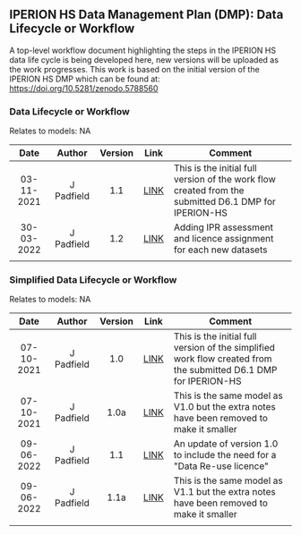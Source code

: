 ## IPERION HS Data Management Plan (DMP): Data Lifecycle or Workflow
A top-level workflow document highlighting the steps in the IPERION HS data life cycle is being developed here, new versions will be uploaded as the work progresses. This work is based on the initial version of the IPERION HS DMP which can be found at: https://doi.org/10.5281/zenodo.5788560

### Data Lifecycle or Workflow

Relates to models: NA

| Date  | Author | Version | Link | Comment |
| :-----------: | :-----------: | :-----------: | :-----------: | ----------- |
| 03-11-2021 | J Padfield | 1.1 | [LINK](https://research.ng-london.org.uk/modelling/?data=eJztWktv3DYQPitA%2FgOBAj013iR%2BtD0mcVsYqGvDcVKgl4Ir0btqtJJKUjYM7I%2FvUK%2FVSiKH0m4BH8aX2PuJ3zw4%2FGaozWLxm%2BT5mt1%2FDGw%2Fr1991lzqYClWcRrcyuwfEWp2m%2FA0jdNVkC3N338v0614FKn5xUbjsLBYqGK5Kj35S6RZlLE7kWcq1pl8djkmdJGPrAil4Fqo1tnhE6Wv2zzhoZhMzqWMRcSyQrPlc%2FBFCbm4E0pwGa6F%2FO7Nu%2FfBlofwqD1YkUaOqPzydCtFziXXcZYynka7DbGvHuwdGgoSyYBQFXmeSQ2UQPdBKaHUBhLNsgfWPHt1exdUpeLNKsW%2FRSw7%2B3nJNWfXPOUrUdKbJ9nXdydvg61eW3Pw%2BpXdozh9yOTGx8J0bizLp1OznMssKsJOPuBfKE%2BeIOHbE3tX%2FRKxjzz8tpJZAQVlUhBsoxiycoTtHxD7lUAT2JorlmZaBJ9gH%2BI0TIpIML6BX2Md84Q9ZfJbbvbIHAUdb0QSpyLYlkssNjpnqe%2Bc7ae%2Fy%2F112E5jymDdhiQORRpWeb3JRQp69AbY2e%2FV58G2UuHJvKAgJpBg0rZb2WLFoiwsTHYA7TSLQ09T31AktJAb2GFH5dq33a2%2Bx1Hnq7oujStKWDamXPSp7FVtIUf1AqyUzuoW5qwnC%2FdAP%2Freep36%2FiK9FmnwJU8yHvUxprO6kQbolIAyYJn5ETlkuIF6erh5FJInSavllzdX2EHz5u4%2F4cFt2cxE8EiBheASMptkOctrd5ujWI4IiN6612IZP0cy7mYfVOOftZYj3Wwi633bFLx6ZOsEjyIIHfJrq3uMqTV8MFP%2FedBbBWnf11rf%2BXlHa1fngz1u%2B%2FdspoPk%2BPNuWK6s7tqKY93Q%2BXJV1X2bD7tUqKaNLXqG2rQc6Sk0vbO5O5aLDyGUvzJRPMaR5zQ%2FoE8zQ1ksN7FGJKR9DJb8Alu2bS%2BG6Irn7ijrvsYcqz83eWKZZFWiHOvcStMK8AgnmrL%2BggnbiQ%2BTA%2FZWFJvTZ7Yg0Qqb94Zu9i7Yl%2Fu9xqmwI3QRTHBhfW24FnqdRex7EylMvAW04LIoFELbD2lsHKmxKeOIdb5sFa1v2NfB9kpzvwYhr%2B80ipmJo96niEn%2BVKpCea3ZCM2jcjp3XWvQkJu9%2B0M8sW4LMGPIVyFPyspy1QNuAZkXfpo2oblD6LpuxqjSffckNV61kzfUXqkNlSlxKR6ErC5v3RvRnunpFtriuWrqZk%2BUzKXJFJLSUDhcgj7lNYOpsKqWgFmxMIMhF04Vg%2BPC1oAk5g%2FzRN55vwRsim%2FyRKhFldmKxKwp4BYKsDkluTF%2Fwm6LZRKrNcQL1zQeJ2AE5oml2M9EuXhUUH9gS6gb430KpvMOmwplnJtHIHZRJRhoK%2FFInpsjFJ24D4ir7g%2BcqI7Tm8p5rNxxpdwv9PqVCuIk5CqDk9HnQMb%2F3tPuAzx9sujzd%2FV%2B9zG7rotyV%2B9CleTue0Df%2BV1vaointCeEDpz2appW691JuEfowWVLkVNxxh1BrHX86rbSATrjbu%2FiwLvTqVd3ctpA%2BtPPfv3JN4xhhzrFOpQr%2BhehUVepFhJahC7ryv3OdFhQO51qeXzeUvQenqpS2MDco%2B%2BK1D40egrR8XTf9%2FY90B7xFKHCGH2VyulCZyga0s5iLFQlVJW%2FbQGbypUay2L%2F6WO4N7qZdj11BoeatKjqCD7rnamLBVfWM8%2B532kF%2B0rxre%2Fw7xvLUF7P5svr2cuQ19a5GHRzE6eu6ho7F9XXmdX7pXqAb1%2BwmIE6rD%2BW5mtk5fmSeKyIZxqymZjK0w5nrqCcijLZIlLfF0h5HyNCvwHUQbqbQUdYfQhHJ8MhPmc2dLLgGnbuNx26rWAaht13Jscy1LDz%2BRp2%2FjI07NdCQnnIo1xnmxz5X2nHVkwdGLH%2FmDFmY9LV9r01FaPu7xf%2FnMutJ63v6Oj0pBWZcWIbp0fS7MOZ0yGPKCzj2egTM8QN48Hl7cJL3lA7mMBhlT8jnqHEXcyXuItDJW58z633UhvNAUpJEEEEEUQQQQQRRBBBBBFEEEEEEUQQQQQRRBBBBBFEEEEEEUQQQQQRRBBBBBFEEEEEEUQQQQQRRBBBBBFEEEEEEUQQQQQRRBBBBBFEEEEEEUQQQQQRRBBBBBFEEEEEEUQQQQQRRBBBBBFEEEEEEUTQ%2Fwv9B%2BuCHlA%3D) | This is the initial full version of the work flow created from the submitted D6.1 DMP for IPERION-HS |
| 30-03-2022 | J Padfield | 1.2 | [LINK](https://research.ng-london.org.uk/modelling/?data=eJytWU1v4zYQPctA%2FgOBAj11441tebfH3U1bBGiaIJtsgV4KWmJsdWVJJakEAfzjO9QHJfFbSU9JRM7jcObNm5GyXP5GcXVA95%2BjKDpbfOWY8mhH9lkR3dLyH5JwdJvjosiKfVTuxN9%2F74oTeSKF%2BOVscbZYLlm92zcgf5GiTEt0R6qSZbykLy0m4XVlWEsowZwweY6%2BoznmVOU4IQ4YTGlGUlTWHO1eogdG6PKOMIJpciD0h3cXq%2BiEE9gqXCVF2vg0cfuWkgpTzLOyQLhIhwuLnVoUvOfJ4zRTVldVSTkYg%2BEnxghjR7ghKh9Rv%2Ffq9i5qw2uwp%2BTfOqOjkF1ijtE1LvCeNEBiJ%2Fp2cf4%2BOvEDWJwt7KdkxWNJjyFYLpSUPGYFeCSsGeGQmHc1I%2Bj3LCFFQppotLQ5W9i3ZAylZVILfIjNiHqv88mXobU9QxUt0zoZRRh%2BAtNwLgNqT8pd%2B0uKPuPk%2B56WNVBJXCA6pdmRzaODBqFSonfrgBkqSk6iLxCZrEjyOiUIH%2BHXjGc4R88l%2FV6JqAli8%2BxIckhXdBImkxpQD4y0CKs7fFEeys4amLylQHP%2Fm4oUghoPAzUG6lgRoG6Fc5El5O4bpIQTemzoaz2gEw2HC68ir%2Bm2rwKySNpVl%2F6u5poNXxq9lcxIuyVfHjedDHfJtKBohaN6oBSBuswPpIgeqrzEqbqGeNnJfjRqPN69vnt9kPz0Q3Wd6uaJUJznUmwub64GjgajqDsmKJbw5gSnDLCiS4hAXlao6lzoGdN0LykT7l2%2ByMQyMm4cLed%2FdmIjxXKm%2Fb3UJ0VsJTBOU3Ac4mDj0WAjwWbYqCtQkgwCMS1HbQSx248Fzt7%2BBnt7pc%2B4hOwNATZT%2Bfg6TEStwaCf01lIntCst%2FfrH46NRvVqWn6B3FsIbzZQmDuQdvkpASIx4dlTlmpjmAZUlMK43h0zLotGPoDFXyAqJznvjtZexrNB38itMtw7iEqKWg%2BbPe6ykLVusB75qi7NiM24NWs4sip7toi755z1Cm46WpnkL6ei1BWzwTCFjpp0A9A14YcyRT8KP6FkalDaJsJMApwtVJearjFt8n2ZwSDYkKALmHOTqfl0R5ibjxPNNxKvBrV34nhfNDYyjX%2BQZzTWEIHyjdBzcViIBq0ikduTCLF1zpFqoiZBT4scSu8PoKDdVMqQaJ0du1JE8XNT7M1geiQcp83c1g6m3lz0jHNdvONrCJon0h9to4LbsbFDostPUm%2BuFUeQ7fXRG4nCouSR0Dbf4wlycogLS6buqs%2FaRJwETUUaGYe0YQo6VXUIIr9tJgGZoaSEWQmqFkFtoQOs5OIPsaMavW0DGsPHKids2calBRE2gp%2BwLNhYiePP0W29yzN2gJvB4I6zHA6B7rgj0zs3xkZh%2FQntIL%2FC%2BwKOrkZoLKFZJbbA3UkbSoBtxSl%2F6Qmcnvf0dLEubGSwt4xmBGjSwlj%2FDUIlA9Qkofuy05jxbjkAKs%2FdDHd1TxVpLNnDY3Td5X2gFGENTD8Jqg4NLaOHMHcNjyE4ovQnK%2BJ4HFJMJ1a2qzjLzHykyK1%2Bmq9rrUK61mrStbRDZvetlbdvrYP61srft%2BKAvrUO6lvroW9JbXaFwt821j2NQtA8F%2F1ZbRuhrumNYxR7l%2B9vFZ%2BrghMKAs0bKvffgXQGDwIkLaYvoMrjufIzDKgK0Fh9pkvGspUqovojX8UnEGYF8tnqEuSEHbV4HcBjW7NWgVofZIZFailn2mtz%2F3zekcZA2sXP6XA7tOuH%2BiRwHSKBa2Vw146ZLYJrrwhugkRw7RfBbYAIboJEcDOIYFAo%2FCK4UUTQg%2Be76nt9fA71T1fCTYgSbt6shBI3gywfs6Kl8%2FgjSF9c7f9R2u8Y3UwrPxCIGTPpHlPxfyamfaozVccrIbuvhzMs5DDlcrQTldnYHloMBfB%2FeK0OgQ7zYQ402DcTm%2BG5T7A2IYK1mc5s%2BjGzBWvjFaw4SLA2%2Fir%2BECBYcZBgxZpguUPhF6xYndrceL6rXmiDW7B%2FumDFIYIVv1mwfq0pkIvOfH%2FsXTa9Q5rW5g5y6wlp3vQuuYosLk3Z4X6bDATQRzonulQUM0TA2%2BXKMWA5jxYsMJ%2FqU6w4RLHiiWIZD5qtWbFXs7ZBmhX7C%2FljgGZtgzRrq2mWLxh%2B1doqquVF9F13rerWHB915dqGKNc2XLnMPLW%2BS06l7j%2B6tLlB) | Adding IPR assessment and licence assignment for each new datasets |
| <img width=120/> |<img width=90/> | <img width=60/> | <img width=60/> | |


### Simplified Data Lifecycle or Workflow

Relates to models: NA

| Date  | Author | Version | Link | Comment |
| :-----------: | :-----------: | :-----------: | :-----------: | ----------- |
| 07-10-2021 | J Padfield | 1.0 | [LINK](https://research.ng-london.org.uk/modelling/?data=eJyNVstu2zAQPKtA%2F2GPLWAk39AiQJFDmyANeuiloMm1xZYiWT7sGsjHd5cSZVuWEgM6EBL3NTO7q9vbL0H4Fp4%2FN03z%2Ft1jcL9RJng0wlptt00rIliXsHkIW2F1pHeQWoQonUdwGxAQPUq90RKETHqn0wE%2B7Fu3gn0rEugI2u6c2aECYRWshfyzDS7TUYkkwCKq%2BLHBHdr0woFmcpABRcLY1A8%2BOO%2BiMINVaunSFWZ3Xx%2BbxcsGhYqQXCmuWGpnqb7m3uqkhYE7yjZial6U7uKvtX3%2FbvplhOreSpMVRhDGMETs0g%2BBCggMHp%2BVk7mjEkowAsyFP3wvriDpDqPRFulMnmTQnu9EdsfXAJO8geeW4FV9eEafItLDsSS2zigMBD78ROuUK4EHSEpGboeBE7x7uIeNC%2BDs1tUENznlgBBwgwGtxBUw1KD7WmpEXeoFn9eG2D9gumkGCqfQXFDxcN%2B8uDWfr7jMOnlColwnFw7NS6lv2W7y%2FjTYLG%2BL1D%2BJfb30gTRamD9KZ5qWVsQk9QEJfX04q3TZJuBWx0QYKyKq6Yka65uEH%2BVVWB97LaAPGCl0z2oniPHSWWMlMYktkocVcPcaYj5Al03Sns6lhUhkKGQL2RsnFAksm6oV6lrq0T2QWCI7o3pGlicJ6kH2zSdSlR8qnki8w9S6fhLQDYkqExH1DqUR8G%2FWDAddFKWMmaGxosYitcJep5a%2BH0qCx5rJWuVQBxWDIwIVR1ULKTGO2GmMN%2BNAmNRStfSNPP84ln6mo4lJ9upV2V4YLOrukZGJkeqYVd%2Flt1Ea313Xt2ePbizjWgryKmUOPB28CKnOJBf0VlsmgC22gt4xbCv%2BGGnEJ%2FRAr%2BjUFkWsETJHppSl8GVCCKU0p01OxjUwjX8G9zjiL6s4048i%2FrUp8y66TdqLgFU98VQ%2B4VQ%2Fw6hcV%2B5Pkuh1fjr%2FLxN4ZQdQj1KbpespeVsNs2ZLuuOpNZvD%2BVQorU4z4AC%2Fc0x185Z6KlOMKM0MFxJv5sFnBazvrnVOxYcw0TGGKkssPUZM5kEut7VBjyN%2FNr9lkfPWiO0sogu%2B3sZ0wXAZ1dksRkyHd6TC%2Fuen134VOi3PA8TsGcuj%2BvttWMqMN5SddB1pU7Ep%2Fw8lpomews8CL6vz6UeDq5zxH%2F8c9ABqSyu7q2cyNP2Z0qNO1rysTxLhPwXqYtEddzcPhZr7uAzOch97dQ6iK%2BQ9Z7ZExH9g6sFy) | This is the initial full version of the simplified work flow created from the submitted D6.1 DMP for IPERION-HS |
| 07-10-2021 | J Padfield | 1.0a | [LINK](https://research.ng-london.org.uk/modelling/?data=eJyNVstu2zAQPKtA%2F2GPLWDE39AiQJFDmyANeuiloMm1xZYiWT7sGsjHd5cSZVuWkgA6EBL3NTO7q%2FX6SxC%2BhafPTdO8f7dePwT3G2WCByOs1XbXtCKCdQmb%2B7ATVkd6B6lFiNJ5BLcFAdGj1FstQcik9zod4cOhdSs4tCKBjqDt3pk9KhBWwUbIP7vgMh2VSAIsooofG9yjTc8c6P27qxxkQJEwNvWDD867KMxglVq69Aaz268PzeJlg0JFSK4UVyy1s1Rfc2d10sLALWUbMTXPSnfx18YyWtNvI1h3VpqsMIIwhkFip34IVWBg%2BPisnMwdFVHCEWQu%2FOF7cQVJdxiNtkhn8iSD9nwnsju%2BBpjkDTy1BLDqwzP%2BFJEejiWxdUZhIPjhJ1qnXAk8gFIycnsMnODt%2FR1sXQBnd64muM0pB4SAWwxoJa6AwQbd11Ij6lIv%2BLwxxP8R000zkDiF5oqM%2B7vm2W34%2FIbLrJRHJNJ1cuHYPJf6lu0m78%2BDFeamdovkP4pDvfSBVFq4P4lnmpZWxCR1Akl9c7yodNkm4E7HRBgrIqrpiRrrW68nCYwCK7yP%2FRbQB4wUvOe1E8R56a6xlpjEDsnDCriDDXEfoMsmaU%2Fn0kYkMxSyheyNE4oklk1VC3Uu9ekBSC6RnVFFI8%2BTBPUg%2FOYT6coPNU9E3mFqXT8N6IZElYmKeofSCPg3awaELopSxszgWFFrkV7hoFNL348lwVPNZK1yqMOKwRGBiqOqhZQYR%2Bw0xptxKExqqWr6Rp5%2FnEq%2FUNLEJHv1onCvDBaV98DIxEh1XOuvjOnrr6M4vruub9Ee31iGthTkV8oceEJ4EVKdSy7onbZMAVvsBL1j4Fb8MdKgT%2BiBXtGpLZrYIGSOTElL4cuUEEppTpycjMtgGv8C8HHQX1dxoSBFCtCmzLzotukgAlb9xHMBhXMFDeNyU9k%2FS6JX%2BvkWuE7ghU1AfUqNlmZJmfX1uh5mzZaU1%2B%2Bc2SwuJ0Npd5oDR%2FidY6obuFRUuWJMaW64kHhDDz4rZH2HbXIqPoSJjlFUWWLpM%2BIyD4JZ1yY9Df7Z%2FJaFzrsjtrOYLvh6HdUFw5dwnc1jRHV4R0rsf4N6%2FVex0xI9Qsye0Tx1QL8VS6HxhvKTriN9KjblP6PERNFTGFpgZnU5A2l8lTP%2B45%2BEHkJtaXV39UyGpj9TetTNmpf2WSL8x0CdLLrTDufBUHMfV8JF7mO%2FzkH0BonPmS1R8R%2F0iMOm) | This is the same model as V1.0 but the extra notes have been removed to make it smaller |
| 09-06-2022 | J Padfield | 1.1 | [LINK](https://research.ng-london.org.uk/modelling/?data=eJyVVstu4zYUXWuA%2BYe7nAJu8g0tAhQBpk0wHXTRTUGT1xZnJFLlw66BfHzPpR62ZSmTAFoQIu%2FznHPJ%2B%2Fvfgupq%2BvprVVUfPzwH%2F411oudGOWfdvqpVJOcTV09hr5yN%2BEepZorad0x%2BR4pix9rurCalkz3YdKJPx9pv6FirRDaSdQffHNiQcoa2Sn%2FfB5%2BxNCopcswm%2FlTxgV16kUALOejAKnGsxo0u%2BM5H1QxWqcahN5g9%2FP5crR5uWJlIyZfiiqX1DvVVj84mqxp6QLaRU%2FVibBv%2F2bqPH%2BY7U6senW6y4UiqaaRF4rIbApUmSPNkbbzOLUoowdAwH77LubihZFuOjXWMNTzpYDs5E8WdHCNO%2Bo6%2B1miv6cNL9xERn8TSXPvGcEDz6W923vgSeGhJycgfOEiCD0%2BPtPOBvNv7McFdTjkwBd5xYKd5Q9Jqsn0tY0Rb6qUubxugf%2BJ0Vw0QzltzA8XTY%2FXit7J%2Bw2HhyRcG5Db5cKpeSn3rdrP%2Fl8EWcVuF%2Fos6joc%2BgaMF%2BQVzq9lF0Ht7qh54B8wMsv05R6bPsqX5XOpaSdaABdBQ7%2BWyS%2Bs2gfc2JuBjAHLVgzz1Zpb6RM3CmEmngbvAEaF7RrQKbCmqnLoQk9ozPGxIlN%2BANYHa3CTbYV3kB4Ky0jXlrvHKgJy5GXkGxUPfRwLRojhDPRNDZgnaQTLVL2BkN1Q8k0fLqfb9FMEJzSYDhfEM0gj8b7bSDhxUpYyFgbOBKMF0OtpUY%2F9UEjzXDGuTwzjkpDkqoDhUrbTmOPXOcrybhsmslpGHf8DzX%2BfSrzg4M8mdeZXyNwarnH2WzkSh4y1z5z7eR9xbtxOr%2FvRtPxV6YGK5JbRCQlrnIEOpUyGNo9AHu7dOsBOLvcI%2F6fhGNhEbnO4Iv7CqC5m2TFkio1qtujKYlDFWKoaT6faZx79CarpZbqu4op4BdWxTxmz0u3RUgUfixUvmhUvqDRN6O9LmIoleIpfXzm0Cr1w9kDcUmhbRXPT1YyItmq1Rdi3jdzBnpYjriVTGDObPib7lmMYXQ2nICLVAgnnlQ5IXxeBz7Hiv7G1OxYdqohcQTNZc9A0q5IFv9%2BNwOF9Vi%2FmtC0xuu1gvQrLi68egrBiuw7KW9XskvVTIBMvwD0ro3329%2Fkax4d1wopg7geOswP4hUDoV7xBX%2Bxb6MGIqT8EkSOMrEK9Au7ke3pi7Zc3%2Fybuox8A6vFbacQ3Dpl8jPUwTK%2B%2BUi0TkkYRJotrzs0UG05j7dJdd5T7Ni6UWvUFiS2avSGzp%2BNuR%2FB%2BZ1C7z) | An update of version 1.0 to include the need for a "Data Re-use licence" |
| 09-06-2022 | J Padfield | 1.1a | [LINK](https://research.ng-london.org.uk/modelling/?data=eJyVVttu2zgQfVaB%2FsM8poA3%2FoYWAYoA3U2QFvvQlwVNji02FMnlxV4D%2BfidoUTZlqU0AfRAiJzrOWfI9fprEL6FH1%2Bapvn4Yb1%2BDO4XygSPRlir7a5pRQTrEjYPYSesjvQPUosQpfMIbgsCokept1qCkEnvdTrCzaF1Kzi0IoGOoO3emT0qEFbBRsjnXXCZlkokARZRxU8N7tGmFw708cNVDjKgSBibuuGD8y4KM1illg69wezuz8dm8bBBoSIkV4orltpZqq%2B5tzppYeCOso2Ymhelu%2FjPxnK3pntjs%2B6tNFlhBGEMN4md%2BiFUaQO3j9fKydxRESUctcyFZz4XV5B0h9Foi7QmTzJoz2ciu%2BNjgEnewo%2BWGqz68Nx%2Fikgfx5LYOqMwUPvhJ1qnXAk8NKVk5PYYOMG7h3vYugDO7lxNcJtTDggBtxjQSlwBNxt0X0uNqEu94PPGEP5HTLfNAOK0NVdgPNw3L27D6zccZqY8IYGukwvH5qXUt2w3%2BX8erCA3tVsE%2F0kc6qEbYmnBfsZcS7SRCL45NjXkE%2F6RI8I33pJ4KnWpJK2IBaSi3st5l5ZtAu50TISPIpCbHuSxN%2Bv1JPmRnIUzo1YD%2BoCRgvec6ATxpShz7ENMYofkYQWsfkO8CdBlk7SndZEgURSFbCF744QiemZTmUaqJ40fgKgW2RlVNHJkkqAeRNN8Jk76oeaJQDpMresnCZ2QqDLhUM9QGgH%2FzZobQgdFKWNm6KxIlsR1OOjU0v6xJHiqmaxVDnXQcXNEoOKoaiElxrF3GuPtOFAmtVQm%2FkWe%2Fz6VfsHCiUn26lXSXxkssvaROxOZkNfcnfp4B3XL7XDteOTVd9f1k6GHJpa7QgpKScoceDB5EVIdhy7onbaMHlvsBP3jnq94k6ITrz3QL1q1hU4bhMyRqV4pfBlOQinNNZOT8Q6axr%2FAarxfrqu4IJ8i8mhTRm1023QQASv14jn3wjn5him9qcQ5S6IXyfnlc53AKxcQSZw0mmbxnPX1eyrNmi2Rdinjd3FnoYzLqVRGDc2gI%2FzKMdWXQ2lJBZtBoZnlQuKXxeCz9rxX9yan4kOY6BgGlSUWjRMZ8sC4dR0QpwtrNr9lkfGdF9tZUBZ8%2FR6WBcNlYJayfp%2Bs50oZgRn%2BkRr6F2CvwSo4ej8cIWbPgJxU2D8ISq%2FiLUWWriONKDblR2FirOkrIC%2BAu7oc4TR9yxr%2F4%2FdRj4K29Grp6poMTb%2Bm9GiiaH6vnCXCjyWaJqI7PV94ONXcxxvtIvdxZsy16A0ymzN7RWZzx9%2BO5f9yEjGa) | This is the same model as V1.1 but the extra notes have been removed to make it smaller |
| <img width=120/> |<img width=90/> | <img width=60/> | <img width=60/> | |
